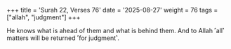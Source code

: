 +++
title = 'Surah 22, Verses 76'
date = '2025-08-27'
weight = 76
tags = ["allah", "judgment"]
+++

He knows what is ahead of them and what is behind them. And to Allah ˹all˺ matters will be returned ˹for judgment˺.